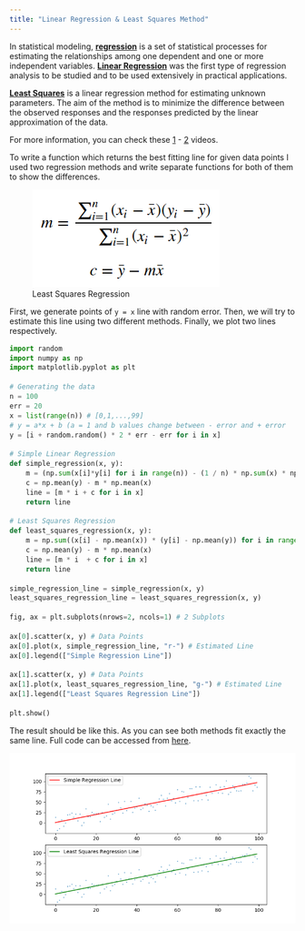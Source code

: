 ```yaml
---
title: "Linear Regression & Least Squares Method"
---
```


In statistical modeling, **[regression](https://en.wikipedia.org/wiki/Regression_analysis)** is a set of statistical processes for estimating the relationships among one dependent and one or more independent variables. **[Linear Regression](https://en.wikipedia.org/wiki/Linear_regression)** was the first type of regression analysis to be studied and to be used extensively in practical applications.

**[Least Squares](https://en.wikipedia.org/wiki/Least_squares)** is a linear regression method for estimating unknown parameters. The aim of the method is to minimize the difference between the observed responses and the responses predicted by the linear approximation of the data.

For more information, you can check these [1](https://youtu.be/KsVBBJRb9TE) - [2](https://youtu.be/coQAAN4eY5s) videos.


To write a function which returns the best fitting line for given data points I used two regression methods and write separate functions for both of them to show the differences.

<figure>
    <img src="https://github.com/enesdemirag/enesdemirag.github.io/raw/master/_posts/images/least-squares-regression.png"/>
    <figcaption> Least Squares Regression </figcaption>
</figure>

First, we generate points of ```y = x``` line with random error. Then, we will try to estimate this line using two different methods. Finally, we plot two lines respectively.  

```python
import random
import numpy as np
import matplotlib.pyplot as plt

# Generating the data
n = 100
err = 20
x = list(range(n)) # [0,1,...,99]
# y = a*x + b (a = 1 and b values change between - error and + error
y = [i + random.random() * 2 * err - err for i in x]

# Simple Linear Regression
def simple_regression(x, y):
    m = (np.sum(x[i]*y[i] for i in range(n)) - (1 / n) * np.sum(x) * np.sum(y)) / (np.sum(i*i for i in x) - (1 / n) * (np.sum(x) ** 2))
    c = np.mean(y) - m * np.mean(x)
    line = [m * i + c for i in x]
    return line

# Least Squares Regression
def least_squares_regression(x, y):
    m = np.sum((x[i] - np.mean(x)) * (y[i] - np.mean(y)) for i in range(n)) / np.sum((x[i] - np.mean(x)) ** 2 for i in range(n))
    c = np.mean(y) - m * np.mean(x)
    line = [m * i  + c for i in x]
    return line

simple_regression_line = simple_regression(x, y)
least_squares_regression_line = least_squares_regression(x, y)

fig, ax = plt.subplots(nrows=2, ncols=1) # 2 Subplots

ax[0].scatter(x, y) # Data Points
ax[0].plot(x, simple_regression_line, "r-") # Estimated Line
ax[0].legend(["Simple Regression Line"])

ax[1].scatter(x, y) # Data Points
ax[1].plot(x, least_squares_regression_line, "g-") # Estimated Line
ax[1].legend(["Least Squares Regression Line"])

plt.show()
```

The result should be like this. As you can see both methods fit exactly the same line. Full code can be accessed from [here](https://github.com/enesdemirag/programming-exercises/tree/master/exercises/materials/linear-regression/regression.py).

<p align="center">
  <img src="https://github.com/enesdemirag/enesdemirag.github.io/raw/master/_posts/images/regression-result.png">
</p>